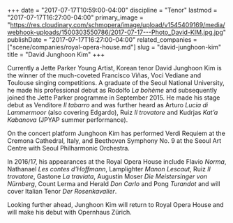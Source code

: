 +++
date = "2017-07-17T10:59:00-04:00"
discipline = "Tenor"
lastmod = "2017-07-17T16:27:00-04:00"
primary_image = "https://res.cloudinary.com/schmopera/image/upload/v1545409169/media/webhook-uploads/1500303550786/2017-07-17---Photo_David-KIM.jpg.jpg"
publishDate = "2017-07-17T16:27:00-04:00"
related_companies = ["scene/companies/royal-opera-house.md"]
slug = "david-junghoon-kim"
title = "David Junghoon Kim"
+++

Currently a Jette Parker Young Artist, Korean tenor David Junghoon Kim is the winner
of the much-coveted Francisco Viñas, Voci Vediane and Toulouse singing
competitions. A graduate of the Seoul National University, he made his professional
debut as Rodolfo *La bohème* and subsequently joined the Jette Parker programme in
September 2015. He made his stage debut as Venditore *Il tabarro* and was further
heard as Arturo *Lucia di Lammermoor* (also covering Edgardo), Ruiz *Il trovatore* and
Kudrjas *Kat’a Kabanova* (JPYAP summer performance).

On the concert platform Junghoon Kim has performed Verdi Requiem at the Cremona
Cathedral, Italy, and Beethoven Symphony No. 9 at the Seoul Art Centre with Seoul
Philharmonic Orchestra.

In 2016/17, his appearances at the Royal Opera House include Flavio *Norma*,
Nathanael *Les contes d’Hoffmann*, Lamplighter *Manon Lescaut*, Ruiz *Il trovatore*,
Gastone *La traviata*, Augustin Moser *Die Meistersinger von Nürnberg*, Count Lerma
and Herald *Don Carlo* and Pong *Turandot* and will cover Italian Tenor *Der
Rosenkavalier*.

Looking further ahead, Junghoon Kim will return to Royal Opera House and will make
his debut with Opernhaus Zürich.
